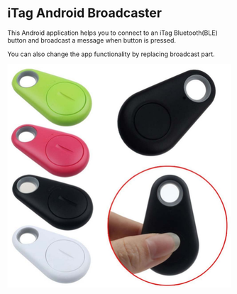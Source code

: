 # iTag Android Broadcaster 
This Android application helps you to connect to an iTag Bluetooth(BLE) button and broadcast a message when button is pressed.

You can also change the app functionality by replacing broadcast part.


![iTag](itag.jpg)